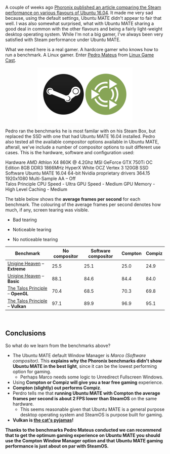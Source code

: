 <!--
.. title: Running Steam on Ubuntu MATE
.. slug: running-steam-on-ubuntu-mate
.. date: 2016-05-04 13:13:13 BST
.. tags: Ubuntu,MATE,Steam,benchmark,performance,gaming,Vulkan,OpenGL,nvidia
.. link:
.. description: Ubuntu MATE makes an ideal Steam platform for Linux, find out how to get the optimum experience
.. type: text
.. author: Martin Wimpress
-->

A couple of weeks ago [Phoronix published an article comparing the
Steam performance on various flavours of Ubuntu
16.04](http://www.phoronix.com/scan.php?page=article&item=ubuntu-xenial-skldesk).
It made me very sad because, using the default settings, Ubuntu MATE
didn't appear to fair that well. I was also somewhat surprised, what
with Ubuntu MATE sharing a good deal in common with the other flavours and
being a fairly light-weight desktop operating system. While I'm not a
big gamer, I've always been very satisfied with Steam performance under
Ubuntu MATE.

What we need here is a real gamer. A hardcore gamer who knows how to
run a benchmark. A Linux gamer. Enter [Pedro
Mateus](https://twitter.com/UnaccountedFour) from [Linux Game Cast](https://linuxgamecast.com/).

<div align="center">
<img src="/gallery/blog/steam-on-ubuntu-mate.png" alt="Steam on Ubuntu MATE" title="Steam on Ubuntu MATE"/>
</div>

Pedro ran the benchmarks he is most familar with on his Steam Box, but
replaced the SSD with one that had Ubuntu MATE 16.04 installed. Pedro
also tested all the available compositor options available in Ubuntu
MATE, afterall, we've include a number of compositor options to suit
different use cases. This is the hardware, software and configuration
used:

<div class="row" name="system_spec">
  <div class="col-xs-4">
    <div class="bs-component">
      <div class="list-group">
        <a class="list-group-item active">Hardware</a>
        <a class="list-group-item">AMD Athlon X4 860K @ 4.2Ghz</a>
        <a class="list-group-item">MSI GeForce GTX 750Ti OC Edition</a>
        <a class="list-group-item">8GB DDR3 1866MHz HyperX White</a>
        <a class="list-group-item">OCZ Vertex 3 120GB SSD</a>
      </div>
    </div>
  </div>
  <div class="col-xs-4">
    <div class="bs-component">
      <div class="list-group">
        <a class="list-group-item active">Software</a>
        <a class="list-group-item">Ubuntu MATE 16.04 64-bit</a>
        <a class="list-group-item">Nvidia proprietary drivers 364.15</a>
        <a class="list-group-item">1920x1080</a>
        <a class="list-group-item">Multi-Sample AA – Off</a>
      </div>    
    </div>
  </div>
  <div class="col-xs-4">
    <div class="bs-component">
      <div class="list-group">
        <a class="list-group-item active">Talos Principle</a>
        <a class="list-group-item">CPU Speed - Ultra</a>
        <a class="list-group-item">GPU Speed - Medium</a>
        <a class="list-group-item">GPU Memory - High</a>
        <a class="list-group-item">Level Caching - Medium</a>
      </div>    
    </div>
  </div>  
</div>

The table below shows the **average frames per second** for each
benchmark. The colouring of the average frames per second denotes how
much, if any, screen tearing was visible.

  * <span class="btn btn-danger btn-xs">Bad tearing</span>

  * <span class="btn btn-warning btn-xs">Noticeable tearing</span>

  * <span class="btn btn-success btn-xs">No noticeable tearing</span>

<table class="table table-striped table-hover">
  <thead>
    <tr>
      <th>Benchmark</th>
      <th>No compositor</th>
      <th>Software compositor</th>
      <th>Compton</th>
      <th>Compiz</th>
    </tr>
  </thead>
  <tbody>
    <tr>
      <td><a href="https://unigine.com/products/benchmarks/heaven/">Unigine Heaven</a> – <b>Extreme</b></td>
      <td><span class="btn btn-danger btn-xs">25.5</span></td>
      <td><span class="btn btn-warning btn-xs">25.1</span></td>
      <td><span class="btn btn-success btn-xs">25.0</span></td>
      <td><span class="btn btn-success btn-xs">24.9</span></td>
    </tr>
    <tr>
      <td><a href="https://unigine.com/products/benchmarks/heaven/">Unigine Heaven</a> – <b>Basic</b></td>    
      <td><span class="btn btn-success btn-xs">88.1</span></td>
      <td><span class="btn btn-success btn-xs">84.6</span></td>
      <td><span class="btn btn-success btn-xs">84.4</span></td>
      <td><span class="btn btn-success btn-xs">84.0</span></td>
    </tr>
    <tr>
      <td><a href="http://store.steampowered.com/app/257510/">The Talos Principle</a> – <b>OpenGL</b></td>    
      <td><span class="btn btn-warning btn-xs">70.4</span></td>
      <td><span class="btn btn-warning btn-xs">68.5</span></td>
      <td><span class="btn btn-success btn-xs">70.3</span></td>
      <td><span class="btn btn-success btn-xs">69.8</span></td>            
    </tr>
    <tr>
      <td><a href="http://store.steampowered.com/app/257510/">The Talos Principle</a> – <b>Vulkan</b></td>    
      <td><span class="btn btn-success btn-xs">97.1</span></td>
      <td><span class="btn btn-success btn-xs">89.9</span></td>
      <td><span class="btn btn-success btn-xs">96.9</span></td>
      <td><span class="btn btn-success btn-xs">95.1</span></td>
    </tr>
  </tbody>
</table>
<br />

## Conclusions

So what do we learn from the benchmarks above?

  * The Ubuntu MATE default Window Manager is *Marco (Software compositor)*.
  This **explains why the Phoronix benchmarks didn't show Ubuntu MATE in
  the best light**, since it can be the lowest performing option for gaming.
    * Perhaps Marco needs some logic to Unredirect Fullscreen Windows.
  * Using **Compton or Compiz will give you a tear free gaming** experience.
  * **Compton (slightly) out performs Compiz**.
  * Perdro tells me that **running Ubuntu MATE with Compton the average
  frames per second is about 2 FPS lower than SteamOS** on the same
  hardware.
    * This seems reasonable given that Ubuntu MATE is a general purpose
    desktop operating system and SteamOS is purpose built for gaming.
  * **Vulkan is [the cat's pyjamas](http://www.urbandictionary.com/define.php?term=Cats%20pajamas)!**

**Thanks to the benchmarks Pedro Mateus conducted we can recommend that
to get the optimum gaming experience on Ubuntu MATE you should use the
Compton Window Manager option and that Ubuntu MATE gaming performance
is just about on par with SteamOS.**